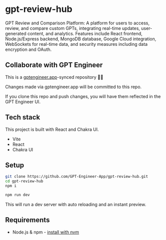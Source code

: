 # gpt-review-hub

GPT Review and Comparison Platform: A platform for users to access, review, and compare custom GPTs, integrating real-time updates, user-generated content, and analytics. Features include React frontend, Node.js/Express backend, MongoDB database, Google Cloud integration, WebSockets for real-time data, and security measures including data encryption and OAuth.

## Collaborate with GPT Engineer

This is a [gptengineer.app](https://gptengineer.app)-synced repository 🌟🤖

Changes made via gptengineer.app will be committed to this repo.

If you clone this repo and push changes, you will have them reflected in the GPT Engineer UI.

## Tech stack

This project is built with React and Chakra UI.

- Vite
- React
- Chakra UI

## Setup

```sh
git clone https://github.com/GPT-Engineer-App/gpt-review-hub.git
cd gpt-review-hub
npm i
```

```sh
npm run dev
```

This will run a dev server with auto reloading and an instant preview.

## Requirements

- Node.js & npm - [install with nvm](https://github.com/nvm-sh/nvm#installing-and-updating)
